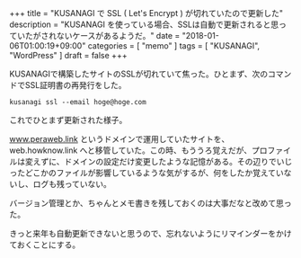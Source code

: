+++
title = "KUSANAGI で SSL ( Let's Encrypt ) が切れていたので更新した"
description = "KUSANAGI を使っている場合、SSLは自動で更新されると思っていたがされないケースがあるようだ。"
date = "2018-01-06T01:00:19+09:00"
categories = [ "memo" ]
tags = [ "KUSANAGI", "WordPress" ]
draft = false
+++

KUSANAGIで構築したサイトのSSLが切れていて焦った。ひとまず、次のコマンドでSSL証明書の再発行をした。

`kusanagi ssl --email hoge@hoge.com`

これでひとまず更新された様子。

www.peraweb.link というドメインで運用していたサイトを、 web.howknow.link へと移管していた。この時、もううろ覚えだが、プロファイルは変えずに、ドメインの設定だけ変更したような記憶がある。その辺りでいじったどこかのファイルが影響しているような気がするが、何をしたか覚えていないし、ログも残っていない。

バージョン管理とか、ちゃんとメモ書きを残しておくのは大事だなと改めて思った。

きっと来年も自動更新できないと思うので、忘れないようにリマインダーをかけておくことにする。
